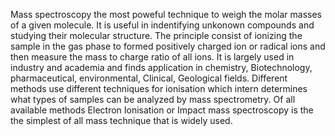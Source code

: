 Mass spectroscopy the most poweful technique to weigh the molar masses of a given molecule. It is useful in indentifying unkonown compounds and studying their molecular structure. The principle consist of ionizing the sample in the gas phase to formed positively charged ion or radical ions and then measure the mass to charge ratio of all ions. It is largely used in industry and academia and finds application in chemistry, Biotechnology, pharmaceutical, environmental, Clinical, Geological fields. Different methods use different techniques for ionisation which intern determines what types of samples can be analyzed by mass spectrometry. Of all available methods Electron Ionisation or Impact mass spectroscopy is the the simplest of all mass technique that is widely used.
